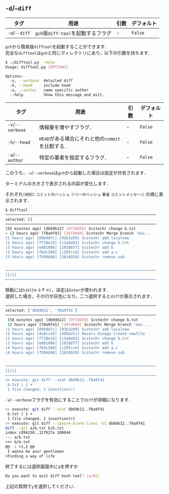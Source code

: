 ## `-d`/`—diff`
| タグ   | 用途         |  引数    | デフォルト |
| --------------- | --------------------------------- | ---- | --------------- |
| `-d`/`--diff`   | `gch`版`diff-tool`を起動するフラグ          |   -   | `False` |

`gch`から簡易版`difftool`を起動することができます．  
完全な`difftool`は`gch`と同じディレクトリにあり，以下の引数を持ちます．
```bash
$ ./difftool.py --help
Usage: difftool.py [OPTIONS]

Options:
  -v, --verbose  detailed diff
  -h, --head     include head
  -a, --author   name specific author
  --help         Show this message and exit.
```

| タグ   | 用途         |  引数    | デフォルト |
| --------------- | --------------------------------- | ---- | --------------- |
| `-v`/`--verbose`   | 情報量を増やすフラグ．         |   -   | `False` |
| `-h`/`--head`   | `HEAD`がある場合にそれと他の`commit`を比較する．         |   -   | `False` |
| `-a`/`--author`   | 特定の著者を指定するフラグ．         |   -   | `False` |

このうち，`-v`/`--verbose`は`gch`から起動した場合は設定が共有されます．

ターミナルの大きさで表示される内容が変化します．

それぞれ`(時刻)` `コミットのハッシュ` `ツリーのハッシュ` `著者` `コミットメッセージ` の順に表示されます．

```bash
$ difftool
───────────────────────────────────────────────────────────────────
selected: []
───────────────────────────────────────────────────────────────────
(55 minutes ago) [db69b12] [0f19859] Scstechr change b.txt
> (2 hours ago) [f8a9f41] [26fd660] Scstechr Merge branch 'mas...
(2 hours ago) [09b9d7c] [93b3209] Scstechr add localnew
(2 hours ago) [7728e23] [c3abdd3] Scstechr change b.txt
(3 hours ago) [e881006] [2018977] Scstechr add b
(3 hours ago) [f6dc509] [c29fcc6] Scstechr add a.c
(3 hours ago) [f504b9d] [2b34920] Scstechr remove sub


───────────────────────────────────────────────────────────────────
[1/1]
───────────────────────────────────────────────────────────────────

```
移動には`hjkl`(←↓↑→），決定は`Enter`が使われます．  
選択した場合，その行が灰色になり，二つ選択すると`diff`が表示されます．
```bash
───────────────────────────────────────────────────────────────────
selected: ['db69b12', 'f8a9f41']
───────────────────────────────────────────────────────────────────
 (58 minutes ago) [db69b12] [0f19859] Scstechr change b.txt
 (2 hours ago) [f8a9f41] [26fd660] Scstechr Merge branch 'mas...
(2 hours ago) [09b9d7c] [93b3209] Scstechr add localnew
(2 hours ago) [4a9cc45] [49bbd1c] Masaru Oinaga Create newfile
(2 hours ago) [7728e23] [c3abdd3] Scstechr change b.txt
(3 hours ago) [e881006] [2018977] Scstechr add b
(4 hours ago) [f6dc509] [c29fcc6] Scstechr add a.c
(4 hours ago) [f504b9d] [2b34920] Scstechr remove sub


───────────────────────────────────────────────────────────────────
[1/1]
───────────────────────────────────────────────────────────────────
>> execute: git diff --stat db69b12..f8a9f41
 b.txt | 1 +
 1 file changed, 1 insertion(+)
```

`-v`/`--verbose`フラグを有効にすることで`diff`が詳細になります．
```bash
>> execute: git diff --stat db69b12..f8a9f41
 b.txt | 1 +
 1 file changed, 1 insertion(+)
>> execute: git diff --ignore-blank-lines -U1 db69b12..f8a9f41
diff --git a/b.txt b/b.txt
index cd94258..127927a 100644
--- a/b.txt
+++ b/b.txt
@@ -1 +1,2 @@
 I wanna be your gentleman
+Finding a way of life
```

終了するには選択画面中に`q`を押すか
```bash
Do you want to exit diff hash tool? [y/N]:
```
上記の質問で`y`を選択してください．